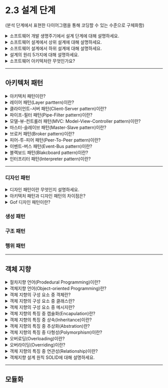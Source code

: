 # 2.3 설계 단계

(분석 단계에서 표현한 다이어그램을 통해 코딩할 수 있는 수준으로 구체화함)

<details>
<summary>소프트웨어 개발 생명주기에서 설계 단계에 대해 설명하세요.</summary>
<br>
<div markdown="1">

설계 단계에서는 분석 단계에서 개념적이고 추상적인 내용을 구체화하여, 고려하지 않았던 상세 내용을 충분히 반영하여 구현할 수 있는 수준으로 준비합니다. <br>
사용자의 요구를 what(무엇)의 관점이 아닌 how(어떻게) 관점에서 생각해야 합니다. <br>
소프트웨어 설계는 요구 분석 명세서와 설계 원리, 제약조건에 따라 상위 설계와 하위 설계로 나눌 수 있습니다. <br>
<br>

</div>
</details>

<details>
<summary>소프트웨어 설계에서 상위 설계에 대해 설명하세요.</summary>
<br>
<div markdown="1">

예비 설계(preliminary design)라고도 하며, 집 짓기에서 전체 골조, 뼈대를 세우는 것과 유사합니다. <br>

1. 아키텍처/구조 설계: 시스템의 전체적인 구조를 표현합니다. <br>
2. 데이터 설계: 시스템에 필요한 정보를 자료구조와 데이터데이스 설계에 반영합니다. <br>
3. 시스템 분할: 전체 시스템을 여러 개의 서브 시스템으로 분리합니다. <br>
4. 인터페이스 정의: 시스템의 구조와 서브 시스템들 사이의 인터페이스를 명확히 정의합니다. <br>
5. 사용자 인터페이스(UI: User Interface) 설계: 사용자가 익숙하고 편리하게 사용할 수 있도록 사용자 인터페이스를 설계합니다. <br>
   <br>

</div>
</details>

<details>
<summary>소프트웨어 설계에서 하위 설계에 대해 설명하세요.</summary>
<br>
<div markdown="1">

내부 구조를 상세히 나타내는 것과 유사합니다. <br>
각 모듈의 실제적인 내부를 알고리즘 형태로 표현하고 인터페이스에 대한 설명, 자료구조, 변수 등에 대한 상세한 정보를 작성합니다.<br>
<br>

</div>
</details>

<details>
<summary>설계의 원리 5가지에 대해 설명하세요.</summary>
<br>
<div markdown="1">

1. 분할과 정복: 가장 세분화된 작은 시스템을 개발하고 하나씩 위로 올라가면서 완성시키는 방법으로 개발하는 것입니다. 하나의 일을 수행할 때 작은 단위로 나누고 각 작은 단위를 하나씩 처리하여 전체 일을 끝낸다는 의미입니다.<br>
2. 모듈화(Modularity): 소프트웨어의 성능 향상, 시스템의 수정 및 재사용, 유지 관리 등이 용리하도록 시스템의 기능들을 모듈 단위로 나누는 것입니다.<br>
3. 추상화(Abstraction): 문제의 전체적이고 포과적인 개념을 설계한 후 차례로 세분화하여 구체화시켜 나가는 것으로, 과정, 데이터, 제어 추상화가 있습니다. <br>
4. 단계적 분해(Stepwise Refinement): 문제를 상위의 중요 개념으로부터 하위의 개념으로 구체화시키는 분할 기법입니다. Niklaus Wirth에 의해 제안된 하향식 설계 전략입니다. <br>
5. 정보 은닉(Information Hiding): 모듈 내부에 포함된 절차와 자료들의 정보가 감추어져 다른 모듈이 접근하거나 변경하지 못하도록 하는 기법입니다. <br>
<br>
</div>
</details>

<details>
<summary>소프트웨어 아키텍처란 무엇인가요?</summary>
<br>
<div markdown="1">

소프트웨어를 구성하는 요소들 간의 관계를 표현하는 시스템 구조 또는 구조체로, 소프트웨어의 뼈대를 만드는 것을 의미합니다.<br>
복잡하고 규모가 큰 소프트웨어를 개발하려면 전체적인 구조가 유기적으로 잘 구성되어야 하기 때문에 필요합니다. <br>
사용자가 만족할만한 품질 좋은 소프트웨어를 개발하려면 요구 분석, 설계 단계에서부터 품질 특성을 고려하여 개발해야 합니다. <br>
잘 정의된 전체적인 구조와 품질 좋은 소프트웨어를 만들려면 소프트웨어 아키텍처가 필요합니다. <br>
<br>

</div>
</details>

---

## 아키텍처 패턴

<details>
<summary>아키텍처 패턴이란?</summary>
<br>
<div markdown="1">

아키텍처를 설계할 때 참조할 수 있는 전형적인 해결방식 또는 예제로, 레이어 패턴, 클라이언트-서버 패턴, 파이프-필터 패턴, 모델-뷰-컨트롤러 패턴 등이 있습니다. <br>
<br>

</div>
</details>

<details>
<summary>레이어 패턴(Layer parttern)이란?</summary>
<br>
<div markdown="1">

시스템을 계층으로 구분하여 구성하는 고전적인 방법의 패턴입니다.
<br>

</div>
</details>

<details>
<summary>클라이언트-서버 패턴(Client-Server pattern)이란?</summary>
<br>
<div markdown="1">

하나의 서버 컴포넌트와 다수의 클라이언트 컴포넌트로 구성되는 패턴으로, OSI 참조 모델이 있습니다. <br>
<br>

</div>
</details>

<details>
<summary>파이프-필터 패턴(Pipe-Filter pattern)이란?</summary>
<br>
<div markdown="1">

데이터 스트림 절차의 각 단계를 필터로 캡슐화하여 파이프를 통해 전송하는 패턴으로, UNIX의 쉘(Shell)이 있습니다. <br>
<br>

</div>
</details>

<details>
<summary>모델-뷰-컨트롤러 패턴(MVC: Model-View-Controller pattern)이란?</summary>
<br>
<div markdown="1">

서브 시스템을 모델, 뷰, 컨트롤러로 구조화하는 패턴입니다. <br>
<br>

</div>
</details>

<details>
<summary>마스터-슬레이브 패턴(Master-Slave pattern)이란?</summary>
<br>
<div markdown="1">

슬레이브 컴포넌트에서 처리된 결과물을 다시 돌려받는 방식으로 작업을 수행하는 패턴입니다. <br>
<br>

</div>
</details>

<details>
<summary>브로커 패턴(Broker pattern)이란?</summary>
<br>
<div markdown="1">

사용자가 원하는 서비스와 특성을 브로커 컴포넌트에 요청하면 브로커 컴포넌트가 요청에 맞는 컴포넌트와 사용자를 연결해주는 패턴입니다.
<br>

</div>
</details>

<details>
<summary>피어-투-피어 패턴(Peer-To-Peer pattern)이란?</summary>
<br>
<div markdown="1">

피어(Peer)라 불리는 하나의 컴포넌트가 클라이언트가 될 수도 서버가 될 수도 있는 패턴입니다. <br>
<br>

</div>
</details>

<details>
<summary>이벤트-버스 패턴(Event-Bus pattern)이란?</summary>
<br>
<div markdown="1">

소스가 특정 채널에 이벤트 메시지를 발행(Publish)하면 해당 채널을 구독한 리스너들이 메시지를 받아 이벤트를 처리하는 패턴입니다. <br>
<br>

</div>
</details>

<details>
<summary>블랙보드 패턴(Blakcboard pattern)이란?</summary>
<br>
<div markdown="1">

모든 컴포넌트들이 공유 데이터 저장소와 블랙보드 컴포넌트에 접근이 가능한 패턴입니다. <br>
<br>

</div>
</details>

<details>
<summary>인터프리터 패턴(Interpreter pattern)이란?</summary>
<br>
<div markdown="1">

프로그램 코드의 각 라인을 수행하는 방법을 지정하고, 기호마다 클래스를 갖도록 구성된 패턴입니다. <br>
<br>

</div>
</details>

---

### 디자인 패턴

<details>
<summary>디자인 패턴이란 무엇인지 설명하세요.</summary>
<br>
<div markdown="1">

모듈 간의 관계 및 인터페이스를 설계할 때, 참조할 수 있는 설계 과정에서 자주 발생하는 문제들에 대한 전형적인 해결방식 또는 예제를 의미합니다. <br>
자주 사용하는 설계 형태를 정형화해서 이를 유형별로 설계 템플릿을 만들어둔 것으로,<br>
한 번 만들어 놓으면 계속 재사용할 수 있고, 이를 변경하여 새로운 디자인 패턴을 만들수도 있습니다. <br>
많은 개발자들이 수많은 시행착오를 겪으며 만들어 놓은 좋은 설계 자료를 모아두고 새 프로젝트에 활용할 수 있게 됩니다. <br>
이를 통해 개발 기간을 줄일 수 있고 유지보수가 쉬워집니다. ex. 불고거 버거, 치즈 버거 등 버거의 패턴을 정해서 미리 만들어 놓는 것<br>
<br>

</div>
</details>

<details>
<summary>아키텍처 패턴과 디자인 패턴의 차이점은?</summary>
<br>
<div markdown="1">

아키텍처 패턴은 건물의 윤곽을 잡는 가이드라인을 제시하는 것이고, <br>
디자인 패턴은 그보다 더 세밀한 부분의 건물의 각 방들을 인테리어하는 과정이라고 할 수 있습니다. <br>
<br>

</div>
</details>

<details>
<summary>Gof 디자인 패턴이란?</summary>
<br>
<div markdown="1">

디자인 패턴은 여러 가지 문제에 대한 설계 사례로 분석하여, 서로 비슷한 문제를 해결하기 위한 설계들을 분류하고<br>
각 문제 유형별로 가장 적합한 설계를 일반화해 패턴으로 정립한 것을 말합니다. <br>
에릭 감마, 리처드 헬름, 랄프 존슨, 존 블리시데스가 제안한 Gof(Gang of Four)의 디자인 패턴으로, <br>
쉽게 재사용할 수 있도록 객체지향 개념에 따른 설계만을 패턴으로 지정했습니다. <br>
<br>

</div>
</details>

### 생성 패턴

### 구조 패턴

### 행위 패턴

---

## 객체 지향

<details>
<summary>절차지향 언어(Prodedural Programming)이란?</summary>
<br>
<div markdown="1">

순차적으로 처리되고 프로그램 전체가 유기적으로 연결되도록 만드는 방법으로, 대표적인 예로 C언어가 있습니다. <br>
컴퓨터의 처리 구조와 유사해 실행 속도가 빠른 장점이 있지만, <br>
실행 순서가 정해져 있으므로 코드의 순서가 바뀌면 동일한 결과를 보장하기 어려워 유지보수가 어렵다는 단점이 있습니다. ex. 자동차 제조<br>
<br>

</div>
</details>

<details>
<summary>객체지향 언어(Object-oriented Programming)란?</summary>
<br>
<div markdown="1">

객체란 구제적인 사물, 사람 등 추상적인 개념이 될 수도 있는 무언가로, 소프트웨어의 각 요소를 객체(Object)로 만든 후 객체들을 조립해서 소프트웨어를 개발하는 기법입니다. <br>
컴퓨터의 모든 부품을 적절히 연결하고 조립해서 컴퓨터가 제대로 작동하도록 만드는 것으로, 대표적으로 자바가 있습니다. <br>
객체지향의 구성 요소에는 객체, 클래스, 메시지가 있습니다. <br>
<br>

</div>
</details>

<details>
<summary>객체 지향의 구성 요소 중 객체란?</summary>
<br>
<div markdown="1">

데이터와 이를 처리하기 위한 함수를 묶어 놓은 소프트웨어 모듈입니다. <br>
데이터는 객체가 가지고 있는 정보로, 속성이나 상태 분류 등을 말합니다. <br>
함수는 객체가 수행하는 기능으로 객체가 갖는 데이터를 처리하는 알고리즘으로, <br>
프로그래밍에서 하나의 특정 작업을 수행하기 위해 독립적으로 설계된 프로그램 코드의 집합을 통해 중복적인 코드의 작성을 최소화할 수 있습니다. <br>
<br>

</div>
</details>

<details>
<summary>객체 지향의 구성 요소 중 클래스란?</summary>
<br>
<div markdown="1">

공통된 속성과 연산을 갖는 객체의 집합으로, 객체를 찍어내는 공장이라고 말할 수 있습니다. <br>
클래스에서 생성된 객체를 인스턴스라고 부르며, 클래스에서 객체를 만드는 과정을 인스턴스화라고 합니다. <br>
클래스를 쓰는 이유는 함수와 데이터가 저장되는 변수까지 함께 묶어서 관리하기 위해서입니다. <br>
클래스에서 포함되는 변수를 속성이라고 하며, 클래스에 포함되는 함수를 메서드라고 합니다. <br>
<br>

</div>
</details>

<details>
<summary>객체 지향의 구성 요소 중 메시지란?</summary>
<br>
<div markdown="1">

객체들 간의 상호작용에 사용되는 수단으로, 객체의 동작이나 연산을 일으키는 외부의 요구사항을 말합니다. <br>
<br>

</div>
</details>

<details>
<summary>객체 지향의 특징 중 캡슐화(Encapulation)란?</summary>
<br>
<div markdown="1">

외부에서 접근을 제한하기 위해 인터페이스를 제외한 세부 내용을 은닉하는 것을 말합니다. <br>
캡슐로된 알약처럼 캡슐 속 알갱이 하나하나가 어떤 기능을 하는지 외부에 비공개를 하고 알약을 사용하게 하는 것과 같습니다. <br>
<br>

</div>
</details>

<details>
<summary>객체 지향의 특징 중 상속(Inheritance)이란?</summary>
<br>
<div markdown="1">

상위 클래스의 모든 속성과 연산을 하위 클래스가 물려받는 것을 말합니다. <br>
물려주는 클래스를 상위 클래스 또는 부모 클래스라고 하고, 물려받는 클래스를 하위 클래스 또는 자식 클래스라고 합니다.<br>
<br>

</div>
</details>

<details>
<summary>객체 지향의 특징 중 추상화(Abstration)란?</summary>
<br>
<div markdown="1">

객체의 공통적인 속성과 기능을 추출하여 정의하는 것으로, 바나나, 사과, 포도를 추성화하여 과일이 되는 특성을 말합니다. <br>
<br>

</div>
</details>

<details>
<summary>객체 지향의 특징 중 다형성(Polymorphism)이란?</summary>
<br>
<div markdown="1">

하나의 메세지에 대한 각각의 객체가 가지고 있는 고유한 방법으로 응답할 수 있는 능력을 의미합니다. <br>
객체의 속성이나 기능이 그 맥락에 따라 다른 역할을 수행할 수 있는 것을 말합니다. <br>
동물과 과일 클래스가 있을 때 상황, 맥락에 따라 동물은 코뿔소, 사자, 호랑이 등이 될 수 있고, 과일은 바나나, 사과, 포토 등으로 바뀔 수 있는 것을 의미합니다. <br>
<br>

</div>
</details>

<details>
<summary>오버로딩(Overloading)이란?</summary>
<br>
<div markdown="1">

한 클래스에 이름이 동일한 메서드가 중복 정의되어 있는 경우를 의미합니다. <br>
자바에서 한 클래스 내에 이미 사용하려는 이름과 같은 이름을 가진 메서드가 있더라도, <br>
매개변수의 개수 또는 타입이 다르면 같은 이름을 사용해서 메서드를 정의할 수 있습니다. <br>
<br>

</div>
</details>

<details>
<summary>오버라이딩(Overriding)이란?</summary>
<br>
<div markdown="1">

부모 클래스로부터 상속받은 메서드를 자식 클래스에서 재정의하는 것을 말합니다. <br>
상속받은 메서드를 그대로 사용할 수도 있지만, 자식 클래스에서 상황에 맞게 변경해야 하는 경우 오버라이딩 할 필요가 생깁니다. <br>
<br>

</div>
</details>

<details>
<summary>객체 지향의 특징 중 연관성(Relationship)이란?</summary>
<br>
<div markdown="1">

두 개 이상의 객체들이 상호 참조하는 관계를 말합니다. <br>
클래스들이 서로 관계를 맺고 이 고나계를 통해 메시지를 주고 받으며 기능을 제공합니다. <br>

1. 연관화(Association): is a member of, 2개 이상의 객체가 상호 관련되어 있음을 의미합니다. <br>
2. 분류화(Classification): is intance of, 동일한 형의 특성을 갖는 객체들을 모아 구성하는 것을 말합니다. <br>
3. 집단화(Aggregation): is part of, 관련 있는 객체들을 묶어 하나의 상위 객체를 구성하는 것을 말합니다. <br>
4. 일반화(Generalization): is a, 공통적인 성질들로 추상화한 상위 객체를 구성하는 것을 의미합니다. <br>
5. 특수화/상세화(Specialization): is a, 상위 객체를 구체화하여 하위 객체를 구성하는 것을 말합니다. <br>
   <br>

</div>
</details>

<details>
<summary>객체지향 설계 원칙 SOLID에 대해 설명하세요.</summary>
<br>
<div markdown="1">

변경이나 확장에 유연한 시스템을 설계하기 위해 지켜져야 할 원칙으로, 이 원칙을 따르면 시간은 더 소요될 수 있지만 유지보수하기 용이합니다. <br>

1. 단일 책임 원칙(SRP: Single Responsibility Principle): 한 클래스에 단 하나의 책임, 기능만 가져야 한다는 원칙입니다. <br>
2. 개방-폐쇄 원칙(OCP: Open Closed Principle): 기존의 코드를 변경하지 않으면서 기능을 추가할 수 있도록 설계해야 한다는 원칙입니다. 확장에 대해서는 개방적(open)이고, 수정에 대해서는 폐쇄적(closed)이어야 한다는 의미를 가집니다. <br>
3. 리스코스 치환 원칙(LSP: Liskov Subtitution Principle): 자식 클래스는 최소한 부모 클래스의 기능은 수행할 수 있어야 한다는 원칙으로, 프로그램의 최신 버전에서도 구버전에서 작성한 프로그램을 열 수 있도록 해야한다는 의미를 가집니다. <br>
4. 의존 역전의 원칙(DIP: Dependency Inversion Principle): 의존 관계 성립 시 추상성이 높은 클래스와 의존 관계를 맺어야 한다는 원칙으로, 사자가 아닌 동물과 의존 관계를 맺어야 한다는 의미를 가집니다. <br>
   <br>

</div>
</details>

---

## 모듈화
